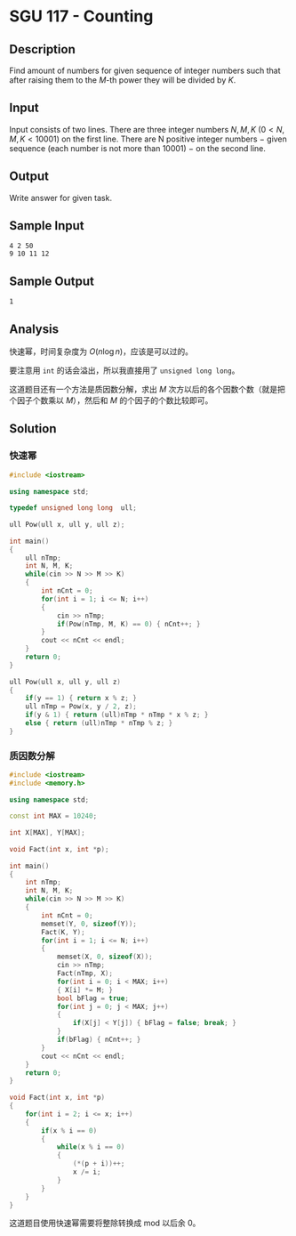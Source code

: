 # SGU 117 - Counting


## Description

Find amount of numbers for given sequence of integer numbers such that after raising them to the $M$-th power they will be divided by $K$.

## Input

Input consists of two lines. There are three integer numbers $N, M, K$ ($0<N, M, K<10001$) on the first line. There are N positive integer numbers − given sequence (each number is not more than 10001) − on the second line.

## Output

Write answer for given task.

## Sample Input

```
4 2 50
9 10 11 12
```

## Sample Output

```
1
```

## Analysis

快速幂，时间复杂度为 $O(n\log{n})$，应该是可以过的。

要注意用 `int` 的话会溢出，所以我直接用了 `unsigned long long`。

这道题目还有一个方法是质因数分解，求出 $M$ 次方以后的各个因数个数（就是把个因子个数乘以 $M$），然后和 $M$ 的个因子的个数比较即可。

## Solution

### 快速幂

```cpp
#include <iostream>
 
using namespace std;
 
typedef unsigned long long  ull;
 
ull Pow(ull x, ull y, ull z);
 
int main()
{
    ull nTmp;
    int N, M, K;
    while(cin >> N >> M >> K)
    {
        int nCnt = 0;
        for(int i = 1; i <= N; i++)
        {
            cin >> nTmp;
            if(Pow(nTmp, M, K) == 0) { nCnt++; }
        }
        cout << nCnt << endl;
    }
    return 0;
}
 
ull Pow(ull x, ull y, ull z)
{
    if(y == 1) { return x % z; }
    ull nTmp = Pow(x, y / 2, z);
    if(y & 1) { return (ull)nTmp * nTmp * x % z; }
    else { return (ull)nTmp * nTmp % z; }
}
```

### 质因数分解

```cpp
#include <iostream>
#include <memory.h>
 
using namespace std;
 
const int MAX = 10240;
 
int X[MAX], Y[MAX];
 
void Fact(int x, int *p);
 
int main()
{
    int nTmp;
    int N, M, K;
    while(cin >> N >> M >> K)
    {
        int nCnt = 0;
        memset(Y, 0, sizeof(Y));
        Fact(K, Y);
        for(int i = 1; i <= N; i++)
        {
            memset(X, 0, sizeof(X));
            cin >> nTmp;
            Fact(nTmp, X);
            for(int i = 0; i < MAX; i++)
            { X[i] *= M; }
            bool bFlag = true;
            for(int j = 0; j < MAX; j++)
            {
                if(X[j] < Y[j]) { bFlag = false; break; }
            }
            if(bFlag) { nCnt++; }
        }
        cout << nCnt << endl;
    }
    return 0;
}
 
void Fact(int x, int *p)
{
    for(int i = 2; i <= x; i++)
    {
        if(x % i == 0)
        {
            while(x % i == 0)
            {
                (*(p + i))++;
                x /= i;
            }
        }
    }
}
```

这道题目使用快速幂需要将整除转换成 mod 以后余 0。
